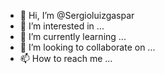 - 👋 Hi, I’m @Sergioluizgaspar
- 👀 I’m interested in ...
- 🌱 I’m currently learning ...
- 💞️ I’m looking to collaborate on ...
- 📫 How to reach me ...

<!---
Sergioluizgaspar/Sergioluizgaspar is a ✨ special ✨ repository because its `README.md` (this file) appears on your GitHub profile.
You can click the Preview link to take a look at your changes.
--->
